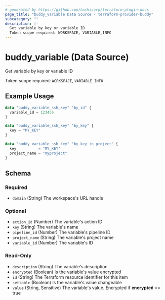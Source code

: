 ```yaml
---
# generated by https://github.com/hashicorp/terraform-plugin-docs
page_title: "buddy_variable Data Source - terraform-provider-buddy"
subcategory: ""
description: |-
  Get variable by key or variable ID
  Token scope required: WORKSPACE, VARIABLE_INFO
---
```


# buddy_variable (Data Source)

Get variable by key or variable ID

Token scope required: `WORKSPACE`, `VARIABLE_INFO`

## Example Usage

```terraform
data "buddy_variable_ssh_key" "by_id" {
  variable_id = 123456
}

data "buddy_variable_ssh_key" "by_key" {
  key = "MY_KEY"
}

data "buddy_variable_ssh_key" "by_key_in_project" {
  key          = "MY_KEY"
  project_name = "myproject"
}
```

<!-- schema generated by tfplugindocs -->
## Schema

### Required

- `domain` (String) The workspace's URL handle

### Optional

- `action_id` (Number) The variable's action ID
- `key` (String) The variable's name
- `pipeline_id` (Number) The variable's pipeline ID
- `project_name` (String) The variable's project name
- `variable_id` (Number) The variable's ID

### Read-Only

- `description` (String) The variable's description
- `encrypted` (Boolean) Is the variable's value encrypted
- `id` (String) The Terraform resource identifier for this item
- `settable` (Boolean) Is the variable's value changeable
- `value` (String, Sensitive) The variable's value. Encrypted if **encrypted** == true
